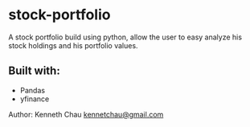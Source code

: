 # stock-portfolio
A stock portfolio build using python, allow the user to easy analyze his stock holdings and his portfolio values. 

## Built with:
* Pandas
* yfinance

Author:
Kenneth Chau
kennetchau@gmail.com

